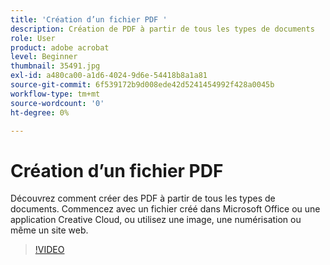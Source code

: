 ```yaml
---
title: 'Création d’un fichier PDF '
description: Création de PDF à partir de tous les types de documents
role: User
product: adobe acrobat
level: Beginner
thumbnail: 35491.jpg
exl-id: a480ca00-a1d6-4024-9d6e-54418b8a1a81
source-git-commit: 6f539172b9d008ede42d5241454992f428a0045b
workflow-type: tm+mt
source-wordcount: '0'
ht-degree: 0%

---
```


# Création d’un fichier PDF 

Découvrez comment créer des PDF à partir de tous les types de documents. Commencez avec un fichier créé dans Microsoft Office ou une application Creative Cloud, ou utilisez une image, une numérisation ou même un site web.

>[!VIDEO](https://video.tv.adobe.com/v/35491?hidetitle=true)
